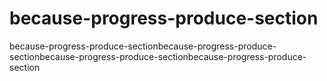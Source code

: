 # because-progress-produce-section
because-progress-produce-sectionbecause-progress-produce-sectionbecause-progress-produce-sectionbecause-progress-produce-section
